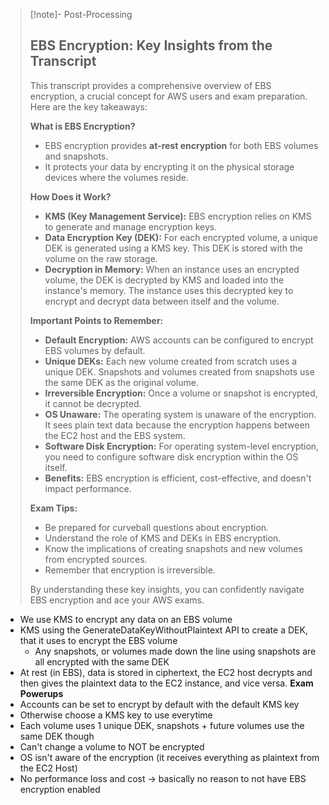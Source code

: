 
>[!note]- Post-Processing
>##  EBS Encryption: Key Insights from the Transcript
>
>This transcript provides a comprehensive overview of EBS encryption, a crucial concept for AWS users and exam preparation. Here are the key takeaways:
>
>**What is EBS Encryption?**
>
>* EBS encryption provides **at-rest encryption** for both EBS volumes and snapshots.
>* It protects your data by encrypting it on the physical storage devices where the volumes reside.
>
>**How Does it Work?**
>
>* **KMS (Key Management Service):** EBS encryption relies on KMS to generate and manage encryption keys.
>* **Data Encryption Key (DEK):** For each encrypted volume, a unique DEK is generated using a KMS key. This DEK is stored with the volume on the raw storage.
>* **Decryption in Memory:** When an instance uses an encrypted volume, the DEK is decrypted by KMS and loaded into the instance's memory. The instance uses this decrypted key to encrypt and decrypt data between itself and the volume.
>
>**Important Points to Remember:**
>
>* **Default Encryption:** AWS accounts can be configured to encrypt EBS volumes by default.
>* **Unique DEKs:** Each new volume created from scratch uses a unique DEK. Snapshots and volumes created from snapshots use the same DEK as the original volume.
>* **Irreversible Encryption:** Once a volume or snapshot is encrypted, it cannot be decrypted.
>* **OS Unaware:** The operating system is unaware of the encryption. It sees plain text data because the encryption happens between the EC2 host and the EBS system.
>* **Software Disk Encryption:** For operating system-level encryption, you need to configure software disk encryption within the OS itself.
>* **Benefits:** EBS encryption is efficient, cost-effective, and doesn't impact performance.
>
>**Exam Tips:**
>
>* Be prepared for curveball questions about encryption.
>* Understand the role of KMS and DEKs in EBS encryption.
>* Know the implications of creating snapshots and new volumes from encrypted sources.
>* Remember that encryption is irreversible.
>
>
>
>By understanding these key insights, you can confidently navigate EBS encryption and ace your AWS exams.
>

- We use KMS to encrypt any data on an EBS volume
- KMS using the GenerateDataKeyWithoutPlaintext API to create a DEK, that it uses to encrypt the EBS volume
	- Any snapshots, or volumes made down the line using snapshots are all encrypted with the same DEK
- At rest (in EBS), data is stored in ciphertext, the EC2 host decrypts and then gives the plaintext data to the EC2 instance, and vice versa.
**Exam Powerups**
- Accounts can be set to encrypt by default with the default KMS key
- Otherwise choose a KMS key to use everytime
- Each volume uses 1 unique DEK, snapshots + future volumes use the same DEK though
- Can't change a volume to NOT be encrypted
- OS isn't aware of the encryption (it receives everything as plaintext from the EC2 Host)
- No performance loss and cost -> basically no reason to not have EBS encryption enabled
